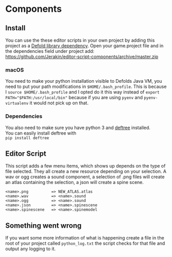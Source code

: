 # Components

## Install
You can use the these editor scripts in your own project by adding this project as a [Defold library dependency](https://www.defold.com/manuals/libraries/). Open your game.project file and in the dependencies field under project add:  
https://github.com/Jerakin/editor-script-components/archive/master.zip

### macOS
You need to make your python installation visible to Defolds Java VM, you need to put your path modifications in
`$HOME/.bash_profile`. This is because I `source $HOME/.bash_profile` and I opted do it this way instead of
`export PATH="$PATH:/usr/local/bin"` because if you are using `pyenv` and `pyenv-virtualenv` it would not pick up on that.

### Dependencies
You also need to make sure you have python 3 and [deftree](https://github.com/Jerakin/DefTree) installed.  
You can easily install deftree with  
`pip install deftree`

## Editor Script
This script adds a few menu items, which shows up depends on the type of file selected. They all create a new resource depending on your selection. A wav or ogg creates a sound component, a selection of .png files will create an atlas containing the selection, a json will create a spine scene.
```
<name>.png          => NEW_ATLAS.atlas  
<name>.wav          => <name>.sound  
<name>.ogg          => <name>.sound  
<name>.json         => <name>.spinescene  
<name>.spinescene   => <name>.spinemodel  
```

## Something went wrong
If you want some more information of what is happening create a file in the root of your project called `python_log.txt`
the script checks for that file and output any logging to it. 